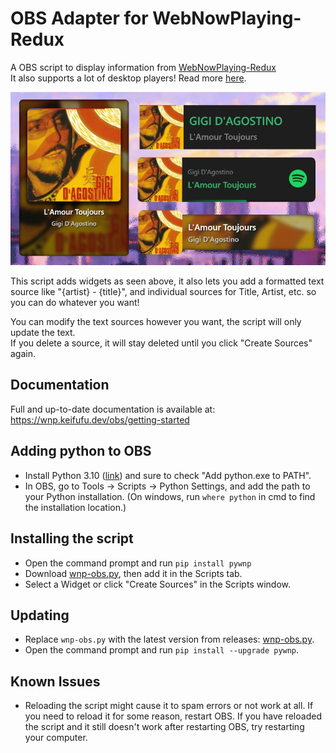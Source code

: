 # OBS Adapter for WebNowPlaying-Redux
A OBS script to display information from [WebNowPlaying-Redux](https://github.com/keifufu/WebNowPlaying-Redux)  
It also supports a lot of desktop players! Read more [here](https://github.com/keifufu/WebNowPlaying-Redux/blob/main/NativeAPIs.md).

![widgets](./images/widgets.jpg)

This script adds widgets as seen above, it also lets you add a formatted text source like "{artist} - {title}", and individual sources for Title, Artist, etc. so you can do whatever you want!

You can modify the text sources however you want, the script will only update the text.  
If you delete a source, it will stay deleted until you click "Create Sources" again.

## Documentation

Full and up-to-date documentation is available at:  
https://wnp.keifufu.dev/obs/getting-started

## Adding python to OBS

- Install Python 3.10 ([link](https://www.python.org/downloads/release/python-31010/)) and sure to check "Add python.exe to PATH".
- In OBS, go to Tools -> Scripts -> Python Settings, and add the path to your Python installation.
  (On windows, run `where python` in cmd to find the installation location.)

## Installing the script

- Open the command prompt and run `pip install pywnp`
- Download [wnp-obs.py](https://github.com/keifufu/WebNowPlaying-Redux-OBS/releases/latest/download/wnp-obs.py), then add it in the Scripts tab.
- Select a Widget or click "Create Sources" in the Scripts window.

## Updating

- Replace `wnp-obs.py` with the latest version from releases: [wnp-obs.py](https://github.com/keifufu/WebNowPlaying-Redux-OBS/releases/latest/download/wnp-obs.py).
- Open the command prompt and run `pip install --upgrade pywnp`.

## Known Issues

- Reloading the script might cause it to spam errors or not work at all.
  If you need to reload it for some reason, restart OBS.
  If you have reloaded the script and it still doesn't work after restarting OBS, try restarting your computer.

